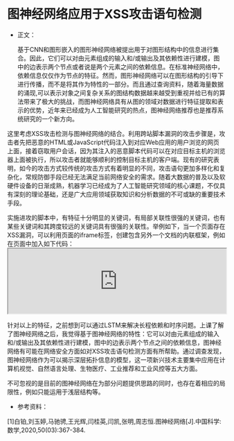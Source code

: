 # 图神经网络应用于XSS攻击语句检测

* 正文：

   	基于CNN和图形嵌入的图形神经网络被提出用于对图形结构中的信息进行集合。因此，它们可以对由元素组成的输入和/或输出及其依赖性进行建模，图中的边表示两个节点或者说是两个元素之间的依赖信息。在标准神经网络中，依赖信息仅仅作为节点的特征。然而，图形神经网络可以在图形结构的引导下进行传播，而不是将其作为特性的一部分。而且通过查询资料，随着海量数据的涌现,可以表示对象之间复杂关系的图结构数据越来越受到重视并给已有的算法带来了极大的挑战，而图神经网络具有从图的领域对数据进行特征提取和表示的优势，近年来已经成为人工智能研究的热点，图神经网络推荐也是推荐系统研究的一个新方向。

​		这里考虑XSS攻击检测与图神经网络的结合。利用跨站脚本漏洞的攻击步骤是，攻击者先把恶意的HTML或JavaScript代码注入到对应Web应用的用户浏览的网页上面，接着窃取用户会话，因为其注入的恶意脚本代码可以在对应目标主机的浏览器上面被执行，所以攻击者就能够顺利的控制目标主机的客户端。现有的研究表明，如今的攻击方式较传统的攻击方式有着明显的不同，攻击语句更加多样化和复杂化，常规防御手段已经无法满足当前网络安全的需求。随着大数据的普及以及软硬件设备的日渐成熟，机器学习已经成为了人工智能研究领域的核心课题，不仅具有深刻的理论基础，还是广大应用领域获取知识和分析数据的不可或缺的重要技术手段。

​		实施进攻的脚本中，有特征十分明显的关键词，有局部关联性很强的关键词，也有某些关键词和其跨度较远的关键词具有很强的关联性。举例如下，当一个页面存在XSS漏洞，可以利用页面的iframe标签，创建包含另外一个文档的内联框架，例如在页面中加入如下代码： 	<iframe src=http://www.xxx.com/ id="frame3d" name="frame3d" frame border="0" scrolling="no" width="100%" height="'+windowHeight+'"></iframe>  

​		针对以上的特征，之前想到可以通过LSTM来解决长程依赖和时序问题。上课了解了图神经网络之后，我觉得基于图神经网络的特性：它可以对由元素组成的输入和/或输出及其依赖性进行建模，图中的边表示两个节点之间的依赖信息，图神经网络有可能在网络安全方面如对XSS攻击语句检测方面有所帮助。通过调查发现，图神经网络作为可以揭示深层拓扑信息的模型，这一项新兴技术主要集中应用在计算机视觉、自然语言处理、生物医疗、工业推荐和工业风控等五大方面。

​		不可忽视的是目前的图神经网络在为部分问题提供思路的同时，也存在着相应的局限性，例如只能运用于浅层结构等。

* 参考资料：

[1]白铂,刘玉婷,马驰骋,王光辉,闫桂英,闫凯,张明,周志恒.图神经网络[J].中国科学:数学,2020,50(03):367-384.